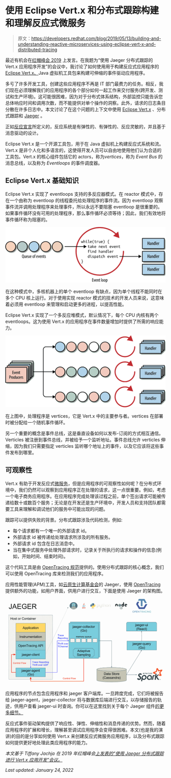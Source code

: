 # 使用 Eclipse Vert.x 和分布式跟踪构建和理解反应式微服务

> 原文：<https://developers.redhat.com/blog/2019/05/13/building-and-understanding-reactive-microservices-using-eclipse-vert-x-and-distributed-tracing>

最近有机会在[红帽峰会 2019](https://www.redhat.com/en/summit/2019) 上发言。在我题为“使用 Jaeger 分布式跟踪的 Vert.x 应用程序开发”的会议中，我讨论了如何使用用于构建反应式应用程序的 [Eclipse Vert.x、](https://developers.redhat.com/videos/youtube/mcbdnMDERX0/)Java 虚拟机工具包来构建可伸缩的事件驱动应用程序。

多亏了许多开发工具，创建这些应用程序不再是 IT 部门最费力的任务。相反，我们现在必须理解我们的应用程序的各个部分如何一起工作来交付服务(跨开发、测试和生产环境)。这可能很困难，因为对于分布式体系结构，外部监控只能告诉您总体响应时间和调用次数，而不能提供对单个操作的洞察。此外，请求的日志条目分散在许多日志中。本文讨论了在这个问题的上下文中使用 [Eclipse Vert.x](https://vertx.io/) 、分布式跟踪和 [Jaeger](https://www.jaegertracing.io/) 。

正如[反应宣言](https://www.reactivemanifesto.org/)所定义的，反应系统是有弹性的、有弹性的、反应灵敏的，并且基于消息驱动的设计。

Eclipse Vert.x 是一个开源工具包，用于在 Java 虚拟机上构建反应式系统和流。Vert.x 是非个人化和多语言的，这使得开发人员可以自由地使用他们认为合适的工具包。Vert.x 的核心组件包括它的 actors，称为*vertices*，称为 *Event Bus* 的消息总线，以及称为 *Eventloops* 的事件调度器。

## Eclipse Vert.x 基础知识

Eclipse Vert.x 实现了 eventloops 支持的多反应器模式。在 reactor 模式中，存在一个由称为 eventloop 的线程委托给处理程序的事件流。因为 eventloop 观察事件流并调用处理程序来处理事件，所以永远不要阻塞 eventloop 是很重要的。如果事件循环没有可用的处理程序，那么事件循环必须等待；因此，我们有效地将事件循环称为阻塞的。

![](img/38c012f0797469e2c460d407f5a251af.png)

在这种模式中，多核机器上的单个 eventloop 有缺点，因为单个线程不能同时在多个 CPU 核上运行。对于使用实现 reactor 模式的技术的开发人员来说，这意味着必须用 eventloop 来管理和启动更多的进程，以提高性能。

Eclipse Vert.x 实现了一个多反应堆模式，默认情况下，每个 CPU 内核有两个 eventloops。这为使用 Vert.x 的应用程序在事件数量增加时提供了所需的响应能力。

![](img/4dd2fc47f41b71cf1a3ba59d5e3afa78.png)

在上图中，处理程序是 vertices，它是 Vert.x 中的主要参与者。vertices 在部署时被分配给一个随机事件循环。

另一个重要的概念是事件总线，这是垂直设备如何以发布-订阅的方式相互通信。Verticles 被注册到事件总线，并被给予一个监听地址。事件总线允许 verticles 伸缩，因为我们只需要指定 verticles 监听哪个地址上的事件，以及它应该将这些事件发布到哪里。

## 可观察性

Vert.x 有助于开发反应式[微服务](https://developers.redhat.com/topics/microservices/)，但是应用程序的可观察性如何呢？在分布式环境中，我们仍然可以观察到应用程序正在处理的请求，这一点很重要。例如，考虑一个电子商务应用程序。在应用程序完成处理该过程之前，单个签出请求可能被传递给数十或数百个服务；无论是在开发还是生产环境中，开发人员和支持团队都需要工具来理解和调试他们的服务中可能出现的问题。

跟踪可以提供失败的背景。分布式跟踪涉及代码检测，例如:

*   每个请求都有一个唯一的外部请求 id。
*   外部请求 id 被传递给处理请求所涉及的所有服务。
*   外部请求 id 包含在日志消息中。
*   当在集中式服务中处理外部请求时，记录关于所执行的请求和操作的信息(例如，开始时间、结束时间)。

这个代码工具是由 [OpenTracing 规范](https://opentracing.io/guides)提供的。使用分布式跟踪的核心概念，我们可以使用 OpenTracing 库来检测我们的应用程序。

应用性能管理(APM)工具，如[云原生计算基金会](https://www.cncf.io/)的 Jaeger，使用 [OpenTracing](https://opentracing.io/docs/overview/) 提供额外的功能，如用户界面，供用户进行交互，下面是使用 Jaeger 的架构图。

![](img/54e92e197e0bfe93c28ad359908b2d03.png)

应用程序的节点包含应用程序和 jaeger 客户端库。一旦跨度完成，它们将被报告给 jaeger-agent，jaeger-collector 将与数据库后端进行交互，以存储报告的轨迹，供用户查看 jaeger-ui 时查询。你可以在这里找到关于每个 Jaeger 组件[的更多细节。](https://www.jaegertracing.io/docs/1.11/architecture/)

反应式事件驱动架构提供了响应性、弹性、伸缩性和消息传递的优势。然而，随着应用程序的扩展和增长，理解甚至调试应用程序会变得很困难。本文(也是我的演讲)的目的是分享如何使用 Vert.x 来创建反应式微服务应用程序，以及分布式跟踪如何提供更好地处理此类应用程序的能力。

*本文基于 Tiffany Jachja 在 2019 年红帽峰会[上发表的“使用 Jaeger 分布式跟踪进行 Vert.x 应用开发”会议。](https://www.redhat.com/en/summit/2019)*

*Last updated: January 24, 2022*